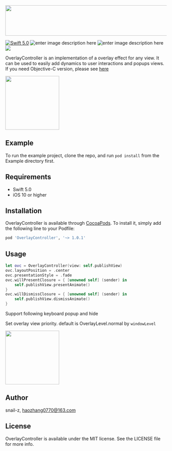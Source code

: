 <img src="https://github.com/snail-z/OverlayController/blob/master/Preview/ovclogo.jpg?raw=true" width="720px" height="95px">

[![Swift 5.0](https://img.shields.io/badge/Swift-5.0-orange.svg?style=flat)](https://developer.apple.com/swift/)
![enter image description here](https://img.shields.io/badge/pod-v1.0.1-brightgreen.svg)
![enter image description here](https://img.shields.io/badge/platform-iOS%2010.0%2B-ff69b5152950834.svg) 
<a href="https://github.com/snail-z/OverlayController-Swift/blob/master/LICENSE"><img src="https://img.shields.io/badge/license-MIT-green.svg?style=flat"></a>

OverlayController is an implementation of a overlay effect for any view. It can be used to easily add dynamics to user interactions and popups views. If you need  Objective-C version, please see [here](https://github.com/snail-z/zhPopupController)

<img src="https://github.com/snail-z/OverlayController/blob/master/Preview/full1.gif?raw=true" width="168px">

## Example

To run the example project, clone the repo, and run `pod install` from the Example directory first.

## Requirements

*  Swift 5.0
*  iOS 10 or higher

## Installation

OverlayController is available through [CocoaPods](https://cocoapods.org). To install
it, simply add the following line to your Podfile:

```ruby
pod 'OverlayController', '~> 1.0.1'
```

## Usage

```swift
let ovc = OverlayController(view: self.publishView)
ovc.layoutPosition = .center
ovc.presentationStyle = .fade
ovc.willPresentClosure = { [unowned self] (sender) in
	self.publishView.presentAnimate()
}
ovc.willDismissClosure = { [unowned self] (sender) in
	self.publishView.dismissAnimate()
}
```

Support following keyboard popup and hide

Set overlay view priority. default is OverlayLevel.normal by `windowLevel`

<img src="https://github.com/snail-z/OverlayController/blob/master/Preview/full2.gif?raw=true" width="168px">

## Author

snail-z, haozhang0770@163.com

## License

OverlayController is available under the MIT license. See the LICENSE file for more info.


